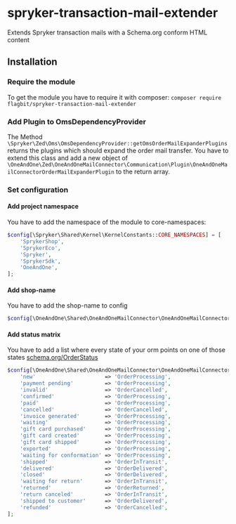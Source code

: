 # spryker-transaction-mail-extender

Extends Spryker transaction mails with a Schema.org conform HTML content

## Installation

### Require the module

To get the module you have to require it with composer:
`composer require flagbit/spryker-transaction-mail-extender`

### Add Plugin to OmsDependencyProvider

The Method `\Spryker\Zed\Oms\OmsDependencyProvider::getOmsOrderMailExpanderPlugins` returns the plugins which should expand the
order mail transfer. You have to extend this class and add a new object
of `\OneAndOne\Zed\OneAndOneMailConnector\Communication\Plugin\OneAndOneMailConnectorOrderMailExpanderPlugin` to the return
array.

### Set configuration

#### Add project namespace

You have to add the namespace of the module to core-namespaces:

```php
$config[\Spryker\Shared\Kernel\KernelConstants::CORE_NAMESPACES] = [
    'SprykerShop',
    'SprykerEco',
    'Spryker',
    'SprykerSdk',
    'OneAndOne',
];
```

#### Add shop-name

You have to add the shop-name to config

```php
$config[\OneAndOne\Shared\OneAndOneMailConnector\OneAndOneMailConnectorConstants::SHOP_NAME] = 'your-shop-name';
```

#### Add status matrix

You have to add a list where every state of your orm points on one of those states [schema.org/OrderStatus](https://www.schema.org/OrderStatus)

```php
$config[\OneAndOne\Shared\OneAndOneMailConnector\OneAndOneMailConnectorConstants::MATRIX_KEY] = [
    'new'                      => 'OrderProcessing',
    'payment pending'          => 'OrderProcessing',
    'invalid'                  => 'OrderCancelled',
    'confirmed'                => 'OrderProcessing',
    'paid'                     => 'OrderProcessing',
    'cancelled'                => 'OrderCancelled',
    'invoice generated'        => 'OrderProcessing',
    'waiting'                  => 'OrderProcessing',
    'gift card purchased'      => 'OrderProcessing',
    'gift card created'        => 'OrderProcessing',
    'gift card shipped'        => 'OrderProcessing',
    'exported'                 => 'OrderProcessing',
    'waiting for conformation' => 'OrderProcessing',
    'shipped'                  => 'OrderInTransit',
    'delivered'                => 'OrderDelivered',
    'closed'                   => 'OrderDelivered',
    'waiting for return'       => 'OrderInTransit',
    'returned'                 => 'OrderReturned',
    'return canceled'          => 'OrderInTransit',
    'shipped to customer'      => 'OrderDelivered',
    'refunded'                 => 'OrderCancelled',
];
```

